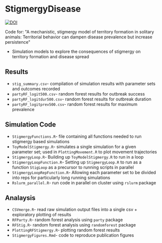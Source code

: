 # StigmergyDisease
[![DOI](https://zenodo.org/badge/185241410.svg)](https://zenodo.org/badge/latestdoi/185241410)

Code for: "A mechanistic, stigmergy model of territory formation in solitary animals: Territorial behavior can dampen disease prevalence but increase persistence"
* Simulation models to explore the consequences of stigmergy on territory formation and disease spread

## Results
* `stig_summary.csv`- compilation of simulation results with parameter sets and outcomes recorded
* `partyRF_logit500.csv`- random forest results for outbreak success
* `partyRF_logitdur500.csv`- random forest results for outbreak duration
* `partyRF_logitprev500.csv`- random forest results for maximum prevalence

## Simulation Code
* `StigmergyFunctions.R`- file containing all functions needed to run stigmergy based simulations
* `ToyModelStigmergy.R`- simulates a single simulation for a given parameter set; used in `PlottingMovement.R` to plot movement trajectories
* `StigmergyLoop.R`- Building up `ToyModelStigmergy.R` to run in a loop
* `StigmergyLoopFunction.R`- Setting up `StigmergyLoop.R` to run as a function `StigLoop` as a precursor to running scripts in parallel
* `StigmergyLoopRepFunction.R`- Allowing each parameter set to be divided into reps for particularly long running simulations
* `Rslurm_parallel.R`- run code in parallel on cluster using `rslurm` package

## Analaysis
* `CSVmerge.R`- read raw simulation output files into a single csv + exploratory plotting of results
* `RFParty.R`- random forest analysis using `party` package
* `RFStig.R`- random forest analysis using `randomforest` package
* `PlottingRFStigmergy.R`- plotting random forest results
* `StigmergyFigures.Rmd`- code to reproduce publication figures
